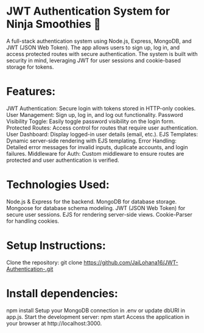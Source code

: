 # JWT Authentication System for Ninja Smoothies 🍹
A full-stack authentication system using Node.js, Express, MongoDB, and JWT (JSON Web Token). The app allows users to sign up, log in, and access protected routes with secure authentication. The system is built with security in mind, leveraging JWT for user sessions and cookie-based storage for tokens.

# Features:
JWT Authentication: Secure login with tokens stored in HTTP-only cookies.
User Management: Sign up, log in, and log out functionality.
Password Visibility Toggle: Easily toggle password visibility on the login form.
Protected Routes: Access control for routes that require user authentication.
User Dashboard: Display logged-in user details (email, etc.).
EJS Templates: Dynamic server-side rendering with EJS templating.
Error Handling: Detailed error messages for invalid inputs, duplicate accounts, and login failures.
Middleware for Auth: Custom middleware to ensure routes are protected and user authentication is verified.


# Technologies Used:
Node.js & Express for the backend.
MongoDB for database storage.
Mongoose for database schema modeling.
JWT (JSON Web Token) for secure user sessions.
EJS for rendering server-side views.
Cookie-Parser for handling cookies.


# Setup Instructions:
Clone the repository:
git clone https://github.com/JaiLohana16/JWT-Authentication-.git

# Install dependencies:
npm install
Setup your MongoDB connection in .env or update dbURI in app.js.
Start the development server:
npm start
Access the application in your browser at http://localhost:3000.
